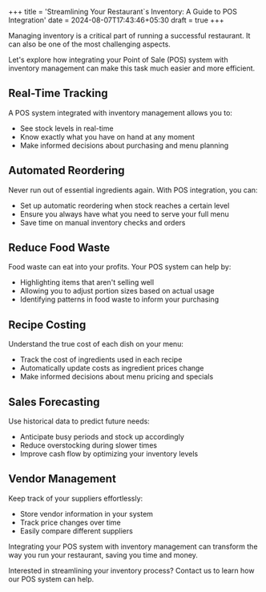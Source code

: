 +++
title = 'Streamlining Your Restaurant`s Inventory: A Guide to POS Integration'
date = 2024-08-07T17:43:46+05:30
draft = true
+++


Managing inventory is a critical part of running a successful restaurant. 
It can also be one of the most challenging aspects. 


Let's explore how integrating your Point of Sale (POS) system with inventory management can make this task much easier and more efficient.

## Real-Time Tracking

A POS system integrated with inventory management allows you to:

- See stock levels in real-time
- Know exactly what you have on hand at any moment
- Make informed decisions about purchasing and menu planning

## Automated Reordering

Never run out of essential ingredients again. With POS integration, you can:

- Set up automatic reordering when stock reaches a certain level
- Ensure you always have what you need to serve your full menu
- Save time on manual inventory checks and orders

## Reduce Food Waste

Food waste can eat into your profits. Your POS system can help by:

- Highlighting items that aren't selling well
- Allowing you to adjust portion sizes based on actual usage
- Identifying patterns in food waste to inform your purchasing

## Recipe Costing

Understand the true cost of each dish on your menu:

- Track the cost of ingredients used in each recipe
- Automatically update costs as ingredient prices change
- Make informed decisions about menu pricing and specials

## Sales Forecasting

Use historical data to predict future needs:

- Anticipate busy periods and stock up accordingly
- Reduce overstocking during slower times
- Improve cash flow by optimizing your inventory levels

## Vendor Management

Keep track of your suppliers effortlessly:

- Store vendor information in your system
- Track price changes over time
- Easily compare different suppliers

Integrating your POS system with inventory management can transform the way you run your restaurant, saving you time and money. 


Interested in streamlining your inventory process? Contact us to learn how our POS system can help.